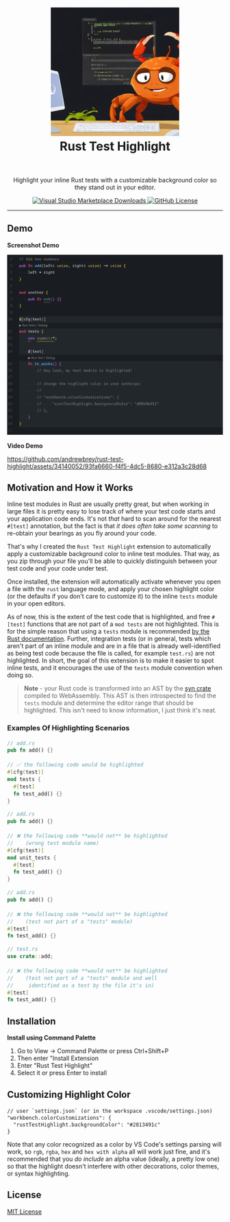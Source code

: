 <h1 align="center">
	<br>
		<img src="docs/logo.png" style="aspect-ratio: 1 / 1; max-width: 300px;" alt="logo image for the rust test highlight vscode extension depicting a cartoon crab working at a computer terminal with some of the code it is typing displayed in the background, partially highlighted so that the bottom half of it stands out more than the top half">
	<br>
	Rust Test Highlight
	<br>
	<br>
</h1>

<p align="center">Highlight your inline Rust tests with a customizable background color so they stand out in your editor.</p>

<p align="center">
	<a href="https://marketplace.visualstudio.com/items?itemName=andrewbrey.rust-test-highlight">
		<img src="https://img.shields.io/visual-studio-marketplace/d/andrewbrey.rust-test-highlight?style=for-the-badge&logo=visualstudiocode" alt="Visual Studio Marketplace Downloads">
	</a>
	<a href="https://github.com/andrewbrey/rust-test-highlight/blob/main/LICENSE">
		<img src="https://img.shields.io/github/license/andrewbrey/rust-test-highlight?style=for-the-badge" alt="GitHub License">
	</a>
</p>

---

## Demo

**Screenshot Demo**

![Demonstration of code highlighting for an inline "tests" module in a rust file. There is source code displayed, and the code for the inline tests has a lighter background color than the rest of the file.](docs/demo.png)

**Video Demo**

https://github.com/andrewbrey/rust-test-highlight/assets/34140052/93fa6660-f4f5-4dc5-8680-e312a3c28d68

## Motivation and How it Works

Inline test modules in Rust are usually pretty great, but when working in large files it is pretty easy to lose track of where your test code starts and your application code ends. It's not _that_ hard to scan around for the nearest `#[test]` annotation, but the fact is that _it does often take some scanning_ to re-obtain your bearings as you fly around your code.

That's why I created the `Rust Test Highlight` extension to automatically apply a customizable background color to inline test modules. That way, as you zip through your file you'll be able to quickly distinguish between your test code and your code under test.

Once installed, the extension will automatically activate whenever you open a file with the `rust` language mode, and apply your chosen highlight color (or the defaults if you don't care to customize it) to the inline `tests` module in your open editors.

As of now, this is the extent of the test code that is highlighted, and free `#[test]` functions that are not part of a `mod tests` are not highlighted. This is for the simple reason that using a `tests` module is recommended [by the Rust documentation](https://doc.rust-lang.org/book/ch11-03-test-organization.html#the-tests-module-and-cfgtest). Further, integration tests (or in general, tests which aren't part of an inline module and are in a file that is already well-identified as being test code because the file is called, for example `test.rs`) are not highlighted. In short, the goal of this extension is to make it easier to spot inline tests, and it encourages the use of the `tests` module convention when doing so.

> **Note** - your Rust code is transformed into an AST by the [syn crate](https://crates.io/crates/syn) compiled to WebAssembly. This AST is then introspected to find the `tests` module and determine the editor range that should be highlighted. This isn't need to know information, I just think it's neat.

### Examples Of Highlighting Scenarios

```rust
// add.rs
pub fn add() {}

// ✅ the following code would be highlighted
#[cfg(test)]
mod tests {
  #[test]
  fn test_add() {}
}
```

```rust
// add.rs
pub fn add() {}

// ❌ the following code **would not** be highlighted
//    (wrong test module name)
#[cfg(test)]
mod unit_tests {
  #[test]
  fn test_add() {}
}
```

```rust
// add.rs
pub fn add() {}

// ❌ the following code **would not** be highlighted
//    (test not part of a "tests" module)
#[test]
fn test_add() {}
```

```rust
// test.rs
use crate::add;

// ❌ the following code **would not** be highlighted
//    (test not part of a "tests" module and well
//     identified as a test by the file it's in)
#[test]
fn test_add() {}
```

## Installation

**Install using Command Palette**

1. Go to View -> Command Palette or press Ctrl+Shift+P
2. Then enter "Install Extension
3. Enter "Rust Test Highlight"
4. Select it or press Enter to install

## Customizing Highlight Color

```jsonc
// user `settings.json` (or in the workspace .vscode/settings.json)
"workbench.colorCustomizations": {
  "rustTestHighlight.backgroundColor": "#2813491c"
}
```

Note that any color recognized as a color by VS Code's settings parsing will work, so `rgb`, `rgba`, `hex` and `hex with alpha` all will work just fine, and it's recommended that you _do include_ an alpha value (ideally, a pretty low one) so that the highlight doesn't interfere with other decorations, color themes, or syntax highlighting.

## License

[MIT License](./LICENSE)

